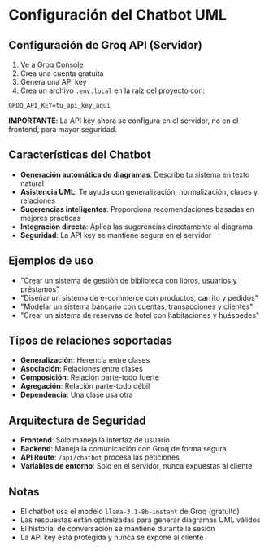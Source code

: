 # Configuración del Chatbot UML

## Configuración de Groq API (Servidor)

1. Ve a [Groq Console](https://console.groq.com/)
2. Crea una cuenta gratuita
3. Genera una API key
4. Crea un archivo `.env.local` en la raíz del proyecto con:

```
GROQ_API_KEY=tu_api_key_aqui
```

**IMPORTANTE**: La API key ahora se configura en el servidor, no en el frontend, para mayor seguridad.

## Características del Chatbot

- **Generación automática de diagramas**: Describe tu sistema en texto natural
- **Asistencia UML**: Te ayuda con generalización, normalización, clases y relaciones
- **Sugerencias inteligentes**: Proporciona recomendaciones basadas en mejores prácticas
- **Integración directa**: Aplica las sugerencias directamente al diagrama
- **Seguridad**: La API key se mantiene segura en el servidor

## Ejemplos de uso

- "Crear un sistema de gestión de biblioteca con libros, usuarios y préstamos"
- "Diseñar un sistema de e-commerce con productos, carrito y pedidos"
- "Modelar un sistema bancario con cuentas, transacciones y clientes"
- "Crear un sistema de reservas de hotel con habitaciones y huéspedes"

## Tipos de relaciones soportadas

- **Generalización**: Herencia entre clases
- **Asociación**: Relaciones entre clases
- **Composición**: Relación parte-todo fuerte
- **Agregación**: Relación parte-todo débil
- **Dependencia**: Una clase usa otra

## Arquitectura de Seguridad

- **Frontend**: Solo maneja la interfaz de usuario
- **Backend**: Maneja la comunicación con Groq de forma segura
- **API Route**: `/api/chatbot` procesa las peticiones
- **Variables de entorno**: Solo en el servidor, nunca expuestas al cliente

## Notas

- El chatbot usa el modelo `llama-3.1-8b-instant` de Groq (gratuito)
- Las respuestas están optimizadas para generar diagramas UML válidos
- El historial de conversación se mantiene durante la sesión
- La API key está protegida y nunca se expone al cliente

